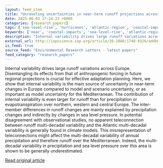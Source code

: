 ```yaml
---
layout: feed_item
title: "Unraveling uncertainties in near-term runoff projections across Europe: the major role of atmospheric noise"
date: 2025-06-03 17:24:23 +0000
categories: [research_papers]
tags: ['sea-level-rise', 'hurricanes', 'atlantic-region', 'coastal-impacts']
keywords: ['near', 'coastal-impacts', 'sea-level-rise', 'atlantic-region', 'unraveling', 'hurricanes', 'uncertainties']
description: "Internal variability drives large runoff variations across Europe"
external_url: http://iopscience.iop.org/article/10.1088/1748-9326/addb66
is_feed: true
source_feed: "Environmental Research Letters - latest papers"
feed_category: "research_papers"
---
```


Internal variability drives large runoff variations across Europe. Disentangling its effects from that of anthropogenic forcing in future regional projections is crucial for effective adaptation planning. Here, we show that internal variability is the main source of uncertainty in near-term changes in Europe compared to model and scenario uncertainty, or as important as model uncertainty for the Mediterranean. The contribution of internal variability is even larger for runoff than for precipitation or evapotranspiration over northern, western and central Europe. The inter-member differences in runoff changes are mainly explained by precipitation changes and indirectly by changes in sea level pressure. In potential disagreement with observational studies, no apparent teleconnection between runoff multi-decadal variability and the Atlantic multi-decadal variability is generally found in climate models. This misrepresentation of teleconnections might affect the multi-decadal variability of annual precipitation and therefore runoff over the Mediterranean. Indeed, the multi-decadal variability in precipitation and sea level pressure over this area is shown to be generally underestimated.

[Read original article](http://iopscience.iop.org/article/10.1088/1748-9326/addb66)
